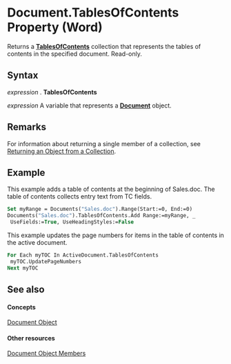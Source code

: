 
# Document.TablesOfContents Property (Word)

Returns a  **[TablesOfContents](d0d0e5fc-e443-31ae-e1a9-15b945f1e318.md)** collection that represents the tables of contents in the specified document. Read-only.


## Syntax

 _expression_ . **TablesOfContents**

 _expression_ A variable that represents a **[Document](8d83487a-2345-a036-a916-971c9db5b7fb.md)** object.


## Remarks

For information about returning a single member of a collection, see [Returning an Object from a Collection](http://msdn.microsoft.com/library/28f76384-f495-9640-a7c8-10ada3fac727%28Office.15%29.aspx).


## Example

This example adds a table of contents at the beginning of Sales.doc. The table of contents collects entry text from TC fields.


```vb
Set myRange = Documents("Sales.doc").Range(Start:=0, End:=0) 
Documents("Sales.doc").TablesOfContents.Add Range:=myRange, _ 
 UseFields:=True, UseHeadingStyles:=False
```

This example updates the page numbers for items in the table of contents in the active document.




```vb
For Each myTOC In ActiveDocument.TablesOfContents 
 myTOC.UpdatePageNumbers 
Next myTOC
```


## See also


#### Concepts


[Document Object](8d83487a-2345-a036-a916-971c9db5b7fb.md)
#### Other resources


[Document Object Members](fc9ab457-0888-f917-3d52-387168ac23b9.md)
